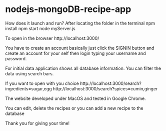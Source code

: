 # nodejs-mongoDB-recipe-app

How does it launch and run?
After locating the folder in the terminal
npm install
npm start
node myServer.js

To open in the browser
http://localhost:3000/

You have to create an account basically just click the SIGNIN button and create an account
for your self then login typing your username and password.

For initial data application shows all database information. You can filter the data
using search bars.

If you want to open with you choice
http://localhost:3000/search?ingredients=sugar,egg
http://localhost:3000/search?spices=cumin,ginger


The website developed under MacOS and tested in Google Chrome.

You can edit, delete the recipes or you can add a new recipe to the database

Thank you for giving your time!
